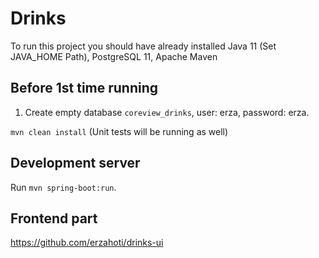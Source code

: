 # Drinks

To run this project you should have already installed Java 11 (Set JAVA_HOME Path), PostgreSQL 11, Apache Maven

## Before 1st time running
1. Create empty database `coreview_drinks`, user: erza, password: erza.

`mvn clean install` (Unit tests will be running as well)

## Development server
Run `mvn spring-boot:run`.

## Frontend part

https://github.com/erzahoti/drinks-ui
